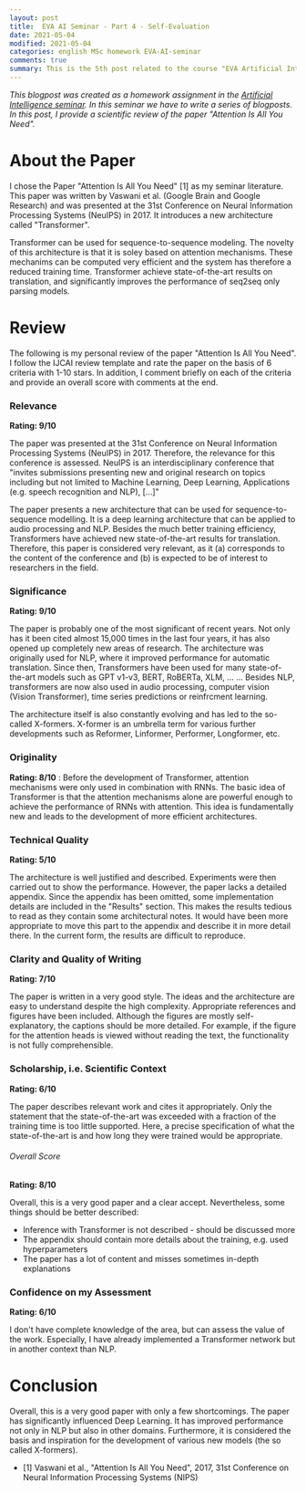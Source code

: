 ```yaml
---
layout: post
title:  EVA AI Seminar - Part 4 - Self-Evaluation
date: 2021-05-04
modified: 2021-05-04
categories: english MSc homework EVA-AI-seminar
comments: true
summary: This is the 5th post related to the course "EVA Artificial Intelligence Seminar". In this post, I provide a scientific review of the paper "Attention Is All You Need".
---
```


*This blogpost was created as a homework assignment in the [Artificial Intelligence seminar](https://moodle.msengineering.ch/mod/data/view.php?d=62&rid=3128&filter=1). In this seminar we have to write a series of blogposts. In this post, I provide a scientific review of the paper "Attention Is All You Need".*

# About the Paper
I chose the Paper "Attention Is All You Need" [1] as my seminar literature. This paper was written by Vaswani et al. (Google
Brain and Google Research) and was presented at the 31st Conference on Neural Information Processing Systems (NeuIPS) in 2017.
It introduces a new architecture called "Transformer".

Transformer can be used for sequence-to-sequence modeling. The novelty of this architecture is that it is soley based on attention mechanisms.
These mechanims can be computed very efficient and the system has therefore a reduced training time. Transformer achieve state-of-the-art results on translation, and significantly improves the performance of seq2seq only parsing models.

# Review
The following is my personal review of the paper "Attention Is All You Need". I follow the IJCAI review template and rate the paper on the basis of 6 criteria with 1-10 stars. In addition, I comment briefly on each of the criteria and provide an overall score with comments at the end. 

### Relevance

**Rating: 9/10**

The paper was presented at the 31st Conference on Neural Information Processing Systems (NeuIPS) in 2017. Therefore, the
relevance for this conference is assessed. NeuIPS is an interdisciplinary conference that "invites submissions presenting new and original research on topics including but not limited to Machine Learning, Deep Learning, Applications (e.g. speech recognition and NLP), [...]"

The paper presents a new architecture that can be used for sequence-to-sequence modelling. It is a deep learning architecture that can be applied to audio processing and NLP. Besides the much better training efficiency, Transformers have achieved new state-of-the-art results for translation. Therefore, this paper is considered very relevant, as it (a) corresponds to the content of the conference and (b) is expected to be of interest to researchers in the field.


### Significance

**Rating: 9/10**

The paper is probably one of the most significant of recent years. Not only has it been cited almost 15,000 times in the last four years, it has also opened up completely new areas of research. 
The architecture was originally used for NLP, where it improved performance for automatic translation. Since then, Transformers have been used for many state-of-the-art models such as GPT v1-v3, BERT, RoBERTa, XLM, ... ... Besides NLP, transformers are now also used in audio processing, computer vision (Vision Transformer), time series predictions or reinfrcment learning.

The architecture itself is also constantly evolving and has led to the so-called X-formers. X-former is an umbrella term for various further developments such as Reformer, Linformer, Performer, Longformer, etc.

### Originality

**Rating: 8/10**
:
Before the development of Transformer, attention mechanisms were only used in combination with RNNs. The basic idea of Transformer is that the attention mechanisms alone are powerful enough to achieve the performance of RNNs with attention.
This idea is fundamentally new and leads to the development of more efficient architectures.


### Technical Quality

**Rating: 5/10**

The architecture is well justified and described. Experiments were then carried out to show the performance.
However, the paper lacks a detailed appendix. Since the appendix has been omitted, some implementation details are included in the "Results" section. This makes the results tedious to read as they contain some architectural notes. It would have been more appropriate to move this part to the appendix and describe it in more detail there. In the current form, the results are difficult to reproduce.

### Clarity and Quality of Writing

**Rating: 7/10**

The paper is written in a very good style. The ideas and the architecture are easy to understand despite the high complexity. Appropriate references and figures have been included. Although the figures are mostly self-explanatory, the captions should be more detailed. For example, if the figure for the attention heads is viewed without reading the text, the functionality is not fully comprehensible.

### Scholarship, i.e. Scientific Context

**Rating: 6/10**

The paper describes relevant work and cites it appropriately. Only the statement that the state-of-the-art was exceeded with a fraction of the training time is too little supported. Here, a precise specification of what the state-of-the-art is and how long they were trained would be appropriate.

###### Overall Score

**Rating: 8/10**

Overall, this is a very good paper and a clear accept. Nevertheless, some things should be better described:

- Inference with Transformer is not described - should be discussed more
- The appendix should contain more details about the training, e.g. used hyperparameters
- The paper has a lot of content and misses sometimes in-depth explanations

### Confidence on my Assessment

**Rating: 6/10**

I don't have complete knowledge of the area, but can assess the value of the work. Especially, I have already implemented
a Transformer network but in another context than NLP.

# Conclusion
Overall, this is a very good paper with only a few shortcomings. The paper has significantly influenced Deep Learning.
It has improved performance not only in NLP but also in other domains. Furthermore, it is considered the basis and inspiration for the development of various new models (the so called X-formers).


- [1] Vaswani et al., "Attention Is All You Need", 2017, 31st Conference on Neural Information Processing Systems (NIPS)




